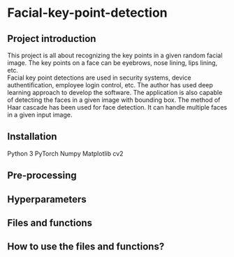 # Facial-key-point-detection
## Project introduction
This project is all about recognizing the key points in a given random facial image. The key points on a face can be eyebrows, nose lining, lips lining, etc.  
Facial key point detections are used in security systems, device authentification, employee login control, etc. 
The author has used deep learning approach to develop the software. The application is also capable of detecting the faces in a given image with bounding box. The method of Haar cascade has been used for face detection. It can handle multiple faces in a given input image.  

## Installation
Python 3
PyTorch
Numpy
Matplotlib
cv2

## Pre-processing

## Hyperparameters

## Files and functions

## How to use the files and functions?
